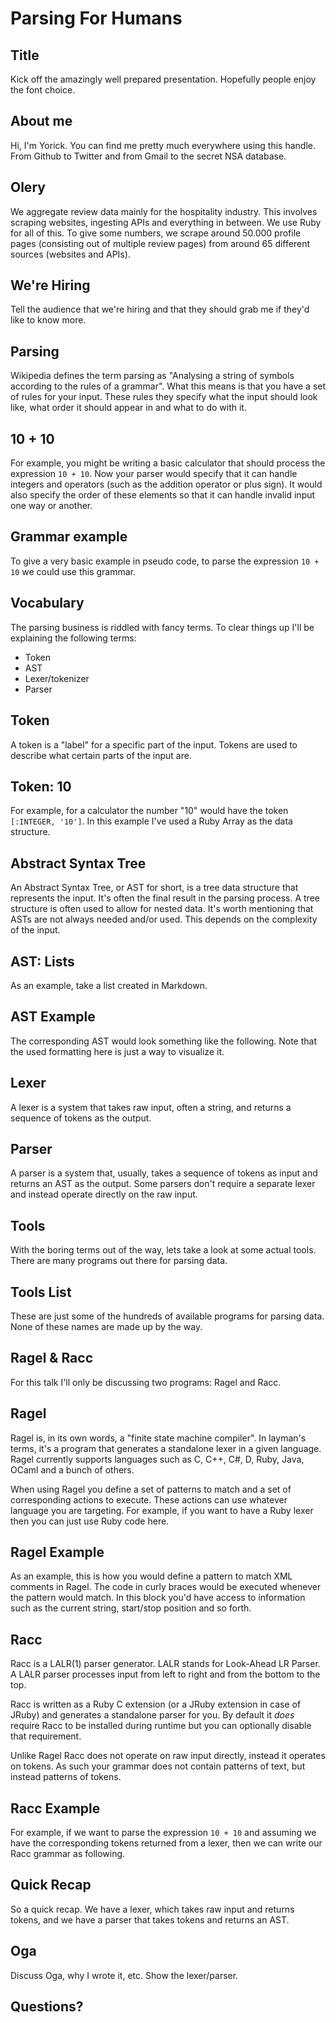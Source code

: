 # Parsing For Humans

## Title

Kick off the amazingly well prepared presentation. Hopefully people enjoy the
font choice.

## About me

Hi, I'm Yorick. You can find me pretty much everywhere using this handle. From
Github to Twitter and from Gmail to the secret NSA database.

## Olery

We aggregate review data mainly for the hospitality industry. This involves
scraping websites, ingesting APIs and everything in between. We use Ruby for
all of this. To give some numbers, we scrape around 50.000 profile pages
(consisting out of multiple review pages) from around 65 different sources
(websites and APIs).

## We're Hiring

Tell the audience that we're hiring and that they should grab me if they'd like
to know more.

## Parsing

Wikipedia defines the term parsing as "Analysing a string of symbols according
to the rules of a grammar". What this means is that you have a set of rules for
your input. These rules they specify what the input should look like, what
order it should appear in and what to do with it.

## 10 + 10

For example, you might be writing a basic calculator that should process the
expression `10 + 10`. Now your parser would specify that it can handle integers
and operators (such as the addition operator or plus sign). It would also
specify the order of these elements so that it can handle invalid input one way
or another.

## Grammar example

To give a very basic example in pseudo code, to parse the expression `10 + 10`
we could use this grammar.

## Vocabulary

The parsing business is riddled with fancy terms. To clear things up I'll be
explaining the following terms:

* Token
* AST
* Lexer/tokenizer
* Parser

## Token

A token is a "label" for a specific part of the input. Tokens are used to
describe what certain parts of the input are.

## Token: 10

For example, for a calculator the number "10" would have the token
`[:INTEGER, '10']`. In this example I've used a Ruby Array as the data
structure.

## Abstract Syntax Tree

An Abstract Syntax Tree, or AST for short, is a tree data structure that
represents the input. It's often the final result in the parsing process. A
tree structure is often used to allow for nested data. It's worth mentioning
that ASTs are not always needed and/or used. This depends on the complexity of
the input.

## AST: Lists

As an example, take a list created in Markdown.

## AST Example

The corresponding AST would look something like the following. Note that the
used formatting here is just a way to visualize it.

## Lexer

A lexer is a system that takes raw input, often a string, and returns a
sequence of tokens as the output.

## Parser

A parser is a system that, usually, takes a sequence of tokens as input and
returns an AST as the output. Some parsers don't require a separate lexer and
instead operate directly on the raw input.

## Tools

With the boring terms out of the way, lets take a look at some actual tools.
There are many programs out there for parsing data.

## Tools List

These are just some of the hundreds of available programs for parsing data.
None of these names are made up by the way.

## Ragel & Racc

For this talk I'll only be discussing two programs: Ragel and Racc.

## Ragel

Ragel is, in its own words, a "finite state machine compiler". In layman's
terms, it's a program that generates a standalone lexer in a given language.
Ragel currently supports languages such as C, C++, C#, D, Ruby, Java, OCaml and
a bunch of others.

When using Ragel you define a set of patterns to match and a set of
corresponding actions to execute. These actions can use whatever language you
are targeting. For example, if you want to have a Ruby lexer then you can just
use Ruby code here.

## Ragel Example

As an example, this is how you would define a pattern to match XML comments in
Ragel. The code in curly braces would be executed whenever the pattern would
match. In this block you'd have access to information such as the current
string, start/stop position and so forth.

## Racc

Racc is a LALR(1) parser generator. LALR stands for Look-Ahead LR Parser. A
LALR parser processes input from left to right and from the bottom to the top.

Racc is written as a Ruby C extension (or a JRuby extension in case of JRuby)
and generates a standalone parser for you. By default it *does* require Racc to
be installed during runtime but you can optionally disable that requirement.

Unlike Ragel Racc does not operate on raw input directly, instead it operates
on tokens. As such your grammar does not contain patterns of text, but instead
patterns of tokens.

## Racc Example

For example, if we want to parse the expression `10 + 10` and assuming we have
the corresponding tokens returned from a lexer, then we can write our Racc
grammar as following.

## Quick Recap

So a quick recap. We have a lexer, which takes raw input and returns tokens,
and we have a parser that takes tokens and returns an AST.

## Oga

Discuss Oga, why I wrote it, etc. Show the lexer/parser.

## Questions?
